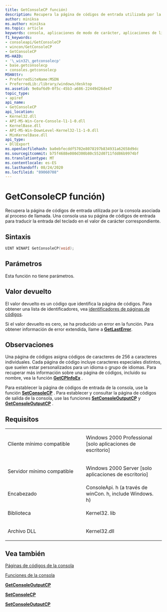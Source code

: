```yaml
---
title: GetConsoleCP función)
description: Recupera la página de códigos de entrada utilizada por la consola asociada al proceso de llamada.
author: miniksa
ms.author: miniksa
ms.topic: article
keywords: consola, aplicaciones de modo de carácter, aplicaciones de línea de comandos, aplicaciones de terminal, API de consola
f1_keywords:
- consoleapi/GetConsoleCP
- wincon/GetConsoleCP
- GetConsoleCP
MS-HAID:
- '\_win32\_getconsolecp'
- base.getconsolecp
- consoles.getconsolecp
MSHAttr:
- PreferredSiteName:MSDN
- PreferredLib:/library/windows/desktop
ms.assetid: 9e0af6d9-0f5c-45b3-a686-22449d26de47
topic_type:
- apiref
api_name:
- GetConsoleCP
api_location:
- Kernel32.dll
- API-MS-Win-Core-Console-l1-1-0.dll
- KernelBase.dll
- API-MS-Win-DownLevel-Kernel32-l1-1-0.dll
- MinKernelBase.dll
api_type:
- DllExport
ms.openlocfilehash: ba0ebfecddf5702e8078197b834931a62658d9dc
ms.sourcegitcommit: b75f4688e080d300b80c552d0711fdd86b9974bf
ms.translationtype: MT
ms.contentlocale: es-ES
ms.lasthandoff: 08/24/2020
ms.locfileid: "89060708"
---
```

# <a name="getconsolecp-function"></a>GetConsoleCP función)


Recupera la página de códigos de entrada utilizada por la consola asociada al proceso de llamada. Una consola usa su página de códigos de entrada para traducir la entrada del teclado en el valor de carácter correspondiente.

<a name="syntax"></a>Sintaxis
------

```C
UINT WINAPI GetConsoleCP(void);
```

<a name="parameters"></a>Parámetros
----------

Esta función no tiene parámetros.

<a name="return-value"></a>Valor devuelto
------------

El valor devuelto es un código que identifica la página de códigos. Para obtener una lista de identificadores, vea [identificadores de páginas de códigos](https://msdn.microsoft.com/library/windows/desktop/dd317756).

Si el valor devuelto es cero, se ha producido un error en la función. Para obtener información de error extendida, llame a [**GetLastError**](https://msdn.microsoft.com/library/windows/desktop/ms679360).

<a name="remarks"></a>Observaciones
-------

Una página de códigos asigna códigos de caracteres de 256 a caracteres individuales. Cada página de código incluye caracteres especiales distintos, que suelen estar personalizados para un idioma o grupo de idiomas. Para recuperar más información sobre una página de códigos, incluido su nombre, vea la función [**GetCPInfoEx**](https://msdn.microsoft.com/library/windows/desktop/dd318081) .

Para establecer la página de códigos de entrada de la consola, use la función [**SetConsoleCP**](setconsolecp.md) . Para establecer y consultar la página de códigos de salida de la consola, use las funciones [**SetConsoleOutputCP**](setconsoleoutputcp.md) y [**GetConsoleOutputCP**](getconsoleoutputcp.md) .

<a name="requirements"></a>Requisitos
------------

<table>
<colgroup>
<col width="50%" />
<col width="50%" />
</colgroup>
<tbody>
<tr class="odd">
<td><p>Cliente mínimo compatible</p></td>
<td><p>Windows 2000 Professional [solo aplicaciones de escritorio]</p></td>
</tr>
<tr class="even">
<td><p>Servidor mínimo compatible</p></td>
<td><p>Windows 2000 Server [solo aplicaciones de escritorio]</p></td>
</tr>
<tr class="odd">
<td><p>Encabezado</p></td>
<td>ConsoleApi. h (a través de winCon. h, include Windows. h)</td>
</tr>
<tr class="even">
<td><p>Biblioteca</p></td>
<td>Kernel32. lib</td>
</tr>
<tr class="odd">
<td><p>Archivo DLL</p></td>
<td>Kernel32.dll</td>
</tr>
<tr class="even">
</tr>
<tr class="odd">
</tr>
<tr class="even">
</tr>
</tbody>
</table>

## <a name="span-idsee_alsospansee-also"></a><span id="see_also"></span>Vea también


[Páginas de códigos de la consola](console-code-pages.md)

[Funciones de la consola](console-functions.md)

[**GetConsoleOutputCP**](getconsoleoutputcp.md)

[**SetConsoleCP**](setconsolecp.md)

[**SetConsoleOutputCP**](setconsoleoutputcp.md)

 

 




